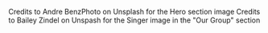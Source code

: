 Credits to Andre BenzPhoto on Unsplash for the Hero section image
Credits to Bailey Zindel on Unspash for the Singer image in the "Our Group" section
      